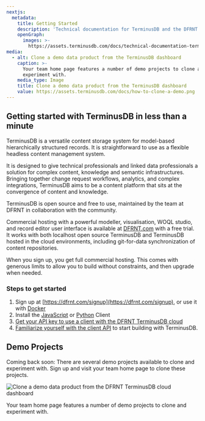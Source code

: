 ```yaml
---
nextjs:
  metadata:
    title: Getting Started
    description: 'Technical documentation for TerminusDB and the DFRNT TerminusDB cloud.'
    openGraph:
      images: >-
        https://assets.terminusdb.com/docs/technical-documentation-terminuscms-og.png
media:
  - alt: Clone a demo data product from the TerminusDB dashboard
    caption: >-
      Your team home page features a number of demo projects to clone and
      experiment with.
    media_type: Image
    title: Clone a demo data product from the TerminusDB dashboard
    value: https://assets.terminusdb.com/docs/how-to-clone-a-demo.png
---
```


## Getting started with TerminusDB in less than a minute

TerminusDB is a versatile content storage system for model-based hierarchically structured records. It is straightforward to use as a flexible headless content management system.

It is designed to give technical professionals and linked data professionals a solution for complex content, knowledge and semantic infrastructures. Bringing together change request workflows, analytics, and complex integrations, TerminusDB aims to be a content platform that sits at the convergence of content and knowledge.

TerminusDB is open source and free to use, maintained by the team at DFRNT in collaboration with the community.

Commercial hosting with a powerful modeller, visualisation, WOQL studio, and record editor user interface is available at [DFRNT.com](https://dfrnt.com) with a free trial. It works with both localhost open source TerminusDB and TerminusDB hosted in the cloud environments, including git-for-data synchronization of content repositories. 

When you sign up, you get full commercial hosting. This comes with generous limits to allow you to build without constraints, and then upgrade when needed.

### Steps to get started

1.  Sign up at [https://dfrnt.com/signup](https://dfrnt.com/signup), or use it with [Docker](/docs/install-terminusdb-as-a-docker-container/)
3.  Install the [JavaScript](/docs/install-terminusdb-js-client/) or [Python](/docs/install-the-python-client/) Client
4.  [Get your API key to use a client with the DFRNT TerminusDB cloud](/docs/how-to-connect-terminuscms/)
5.  [Familiarize yourself with the client API](/docs/connect-with-the-javascript-client/) to start building with TerminusDB.

## Demo Projects

Coming back soon: There are several demo projects available to clone and experiment with. Sign up and visit your team home page to clone these projects.

![Clone a demo data product from the DFRNT TerminusDB cloud dashboard](https://assets.terminusdb.com/docs/how-to-clone-a-demo.png)

Your team home page features a number of demo projects to clone and experiment with.